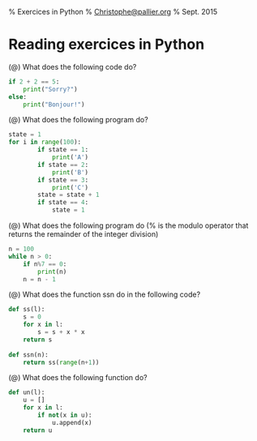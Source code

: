 % Exercices in Python
% Christophe@pallier.org
% Sept. 2015

Reading exercices in Python
===========================

(@) What does the following code do?

```python
if 2 + 2 == 5:
	print("Sorry?")
else:
	print("Bonjour!")
```



(@) What does the following program do?

```python
state = 1
for i in range(100):
        if state == 1: 
            print('A')
        if state == 2:
            print('B')
		if state == 3:
		    print('C')
		state = state + 1
		if state == 4:
			state = 1
```


(@) What does the following program do (% is the modulo operator that returns the remainder of the integer division)

```python
n = 100
while n > 0:
	if n%7 == 0:
		print(n)
	n = n - 1
```


(@) What does the function ssn do in the following code?

```python
def ss(l):
	s = 0
	for x in l:
		s = s + x * x
	return s
	
def ssn(n):
	return ss(range(n+1))
```


(@) What does the following function do?

```python
def un(l):
	u = []
	for x in l:
		if not(x in u):
			u.append(x)
	return u
```


